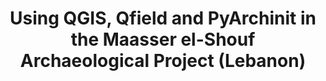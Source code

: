 ---
title: "Using QGIS, Qfield and PyArchinit in the Maasser el-Shouf Archaeological Project (Lebanon)"
layout: article-slim
geo:
  - 43.10226514666359
  - 12.395508661074732
---